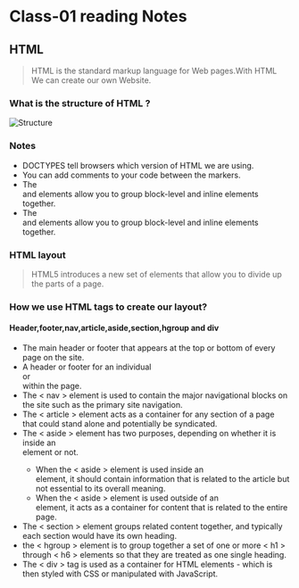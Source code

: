 # Class-01 reading Notes #

## HTML ##

> HTML is the standard markup language for Web pages.With HTML We can create our own Website. 

### What is the structure of HTML ? ###

![Structure](http://www.scriptingmaster.com/images/html/basic-html-tags.GIF)

### Notes ###
 * DOCTYPES tell browsers which version of HTML we are using.
 * You can add comments to your code between the <!-- and --> markers.
 * The <div> and <span> elements allow you to group block-level and inline elements together.
 * The <div> and <span> elements allow you to group block-level and inline elements together.
  
 ### HTML layout ## 
 > HTML5 introduces a new set of elements that allow you to divide up the parts of a page.
 
 ### How we use HTML tags to create our layout? ###
 
 #### Header,footer,nav,article,aside,section,hgroup and div ####
 
 - The main header or footer that appears at the top or bottom of every page on the site.
 - A header or footer for an individual <article> or <section> within the page.
 - The < nav > element is used to contain the major navigational blocks on the site such as the primary site navigation.
 - The < article > element acts as a container for any section of a page that could stand alone and potentially be syndicated.
 - The < aside > element has two purposes, depending on whether it is inside an <article> element or not.
   * When the < aside > element is used inside an <article> element, it should contain information that is related to the article but not essential to its overall meaning. 
   * When the < aside > element is used outside of an <article> element, it acts as a container for content that is related to the entire page.
 - The < section > element groups related content together, and typically each section would have its own heading.
 - the < hgroup > element is to group together a set of one or more < h1 > through < h6 > elements so that they are treated as one single heading.
 - The < div > tag is used as a container for HTML elements - which is then styled with CSS or manipulated with JavaScript.
